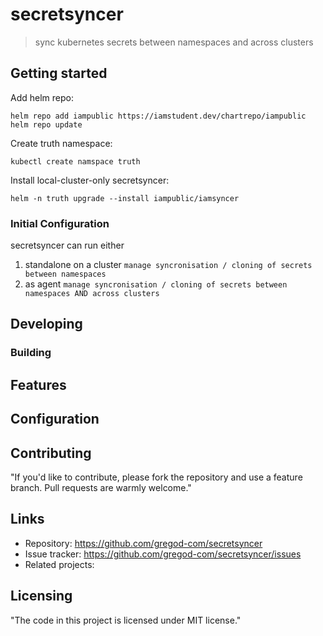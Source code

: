 # secretsyncer

> sync kubernetes secrets between namespaces and across clusters

## Getting started

Add helm repo:

```shell
helm repo add iampublic https://iamstudent.dev/chartrepo/iampublic
helm repo update
```

Create truth namespace:

```shell
kubectl create namspace truth
```

Install local-cluster-only secretsyncer:

```shell
helm -n truth upgrade --install iampublic/iamsyncer
```

### Initial Configuration

secretsyncer can run either

1. standalone on a cluster
   `manage syncronisation / cloning of secrets between namespaces`
1. as agent
   `manage syncronisation / cloning of secrets between namespaces AND across clusters`

## Developing

### Building

<!-- Run go build: -->

<!-- ```shell
go build -o myapp *.go
``` -->

<!-- ### Deploying / Publishing

In case there's some step you have to take that publishes this project to a
server, this is the right time to state it.

```shell
packagemanager deploy awesome-project -s server.com -u username -p password
```

And again you'd need to tell what the previous code actually does. -->

## Features

<!-- - What's the main functionality
- You can also do another thing
- If you get really randy, you can even do this -->

## Configuration

<!-- Here you should write what are all of the configurations a user can enter when
using the project. -->

## Contributing

"If you'd like to contribute, please fork the repository and use a feature
branch. Pull requests are warmly welcome."

## Links

<!-- - Project homepage: https://your.github.com/awesome-project/ -->

- Repository: https://github.com/gregod-com/secretsyncer
- Issue tracker: https://github.com/gregod-com/secretsyncer/issues
- Related projects:

## Licensing

"The code in this project is licensed under MIT license."
